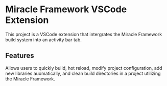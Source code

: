 # Miracle Framework VSCode Extension

This project is a VSCode extension that intergrates the Miracle Framework build system into an activity bar tab.

## Features

Allows users to quickly build, hot reload, modify project configuration, add new libraries auomatically, and clean build directories in a project utilizing the Miracle Framework.
